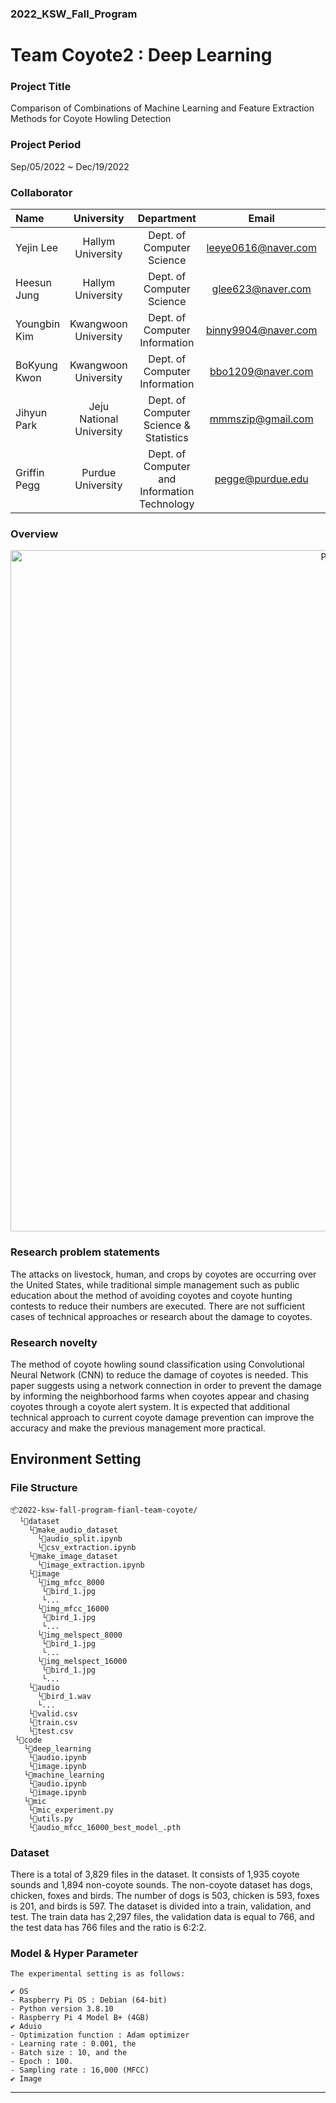 ### 2022_KSW_Fall_Program

# Team Coyote2 : Deep Learning
### Project Title
        
 Comparison of Combinations of Machine Learning and Feature Extraction Methods for Coyote Howling Detection

### Project Period
 Sep/05/2022 ~ Dec/19/2022 

<!-- ### Contents
1. [Team](#team)
2. [Overview](#overview) 
3. [Research problem statements](#research-problem-statements)
4. [Research novelty](#research-novelty)
5. [Technology Stack](#technology-stack)
6. [Environment Setting](#environment setting)
    - [Dataset](#dataset)
    - [Requirments](#requirments)
    - [Model & Hyper Parameters](#model-&-hyper-parameters)
7. [Experiment](#Experiment)
    - [Result](#result)     -->

### Collaborator

| Name         | University               | Department                                   | Email               | Contact                        |
| :------------- | :------------------------: | :--------------------------------------------: | :-------------------: | :------------------------------: |
| Yejin Lee    | Hallym University        | Dept. of Computer Science                    | leeye0616@naver.com | https://github.com/yetniek     |
| Heesun Jung  | Hallym University        | Dept. of Computer Science                    | glee623@naver.com   | https://github.com/glee623     |
| Youngbin Kim | Kwangwoon University     | Dept. of Computer Information                | binny9904@naver.com | https://github.com/0binn       |
| BoKyung Kwon | Kwangwoon University     | Dept. of Computer Information                | bbo1209@naver.com   | https://github.com/doomdabo    |
| Jihyun Park  | Jeju National University | Dept. of Computer Science & Statistics       | mmmszip@gmail.com   | https://github.com/mmmtobezip  |
| Griffin Pegg | Purdue University        | Dept. of Computer and Information Technology | pegge@purdue.edu    | https://github.com/coyotehowls |


### Overview 
<p align="center">
        <img width="1090" alt="Project Overview" src="https://user-images.githubusercontent.com/101625865/208316299-e9b93b6f-1490-4d27-b444-87749f42c18d.png">
</p>

### Research problem statements 

The attacks on livestock, human, and crops by coyotes are occurring over the United States, while traditional simple management such as public
education about the method of avoiding coyotes and coyote hunting contests to reduce their numbers are executed. There are not sufficient cases of
technical approaches or research about the damage to coyotes. 

### Research novelty 
<!--수정필요-->
 The method of coyote howling sound classification using Convolutional Neural Network (CNN) to reduce the damage of coyotes is needed. 
 This paper suggests using a network connection in order to prevent the damage by informing the neighborhood farms when coyotes appear and chasing 
 coyotes through a coyote alert system. It is expected that additional technical approach to current coyote damage prevention can improve the accuracy 
 and make the previous management more practical.
    
<!-- ### Requirements
### version
`Python 3.7 ~ 3.9`

`Colab` 

`Librosa`
 -->

<!-- ### Configuration

```python
conda install -c conda-forge pyngrok  
``` -->
## Environment Setting

### File Structure
    📦2022-ksw-fall-program-fianl-team-coyote/
      └📂dataset
        └📂make_audio_dataset
          └📜audio_split.ipynb
          └📜csv_extraction.ipynb
        └📂make_image_dataset
          └📜image_extraction.ipynb
        └📂image
          └📂img_mfcc_8000
           └📜bird_1.jpg
           └...
          └📂img_mfcc_16000 
           └📜bird_1.jpg
           └...
          └📂img_melspect_8000
           └📜bird_1.jpg
           └...
          └📂img_melspect_16000
           └📜bird_1.jpg
           └...
        └📂audio
          └📜bird_1.wav
          └...
        └📜valid.csv
        └📜train.csv
        └📜test.csv
     └📂code
       └📂deep_learning
        └📜audio.ipynb
        └📜image.ipynb
       └📂machine_learning
        └📜audio.ipynb
        └📜image.ipynb
       └📂mic
        └📜mic_experiment.py
        └📜utils.py
        └📜audio_mfcc_16000_best_model_.pth 

### Dataset
 There is a total of 3,829 files in the dataset. It consists of 1,935 coyote sounds and 1,894 non-coyote sounds. 
 The non-coyote dataset has dogs, chicken, foxes and birds. The number of dogs is 503, chicken is 593, foxes is 201, and birds is 597. 
 The dataset is divided into a train, validation, and test. 
 The train data has 2,297 files, the validation data is equal to 766, and the test data has 766 files and the ratio is 6:2:2. 
 
### Model & Hyper Parameter

    The experimental setting is as follows: 
    
    ✔ OS
    - Raspberry Pi OS : Debian (64-bit)
    - Python version 3.8.10 
    - Raspberry Pi 4 Model B+ (4GB)
    ✔ Aduio
    - Optimization function : Adam optimizer
    - Learning rate : 0.001, the 
    - Batch size : 10, and the
    - Epoch : 100. 
    - Sampling rate : 16,000 (MFCC)
    ✔ Image

---
<!-- 
## Experiment


<p align="center"><img src="./img/confusion_mat.png" />


<p align="center"><img src="./img/roc.png" />

The loss value of the evaluation set : 0.0324

the accuracy was 279 out of 280
        
---
 -->
